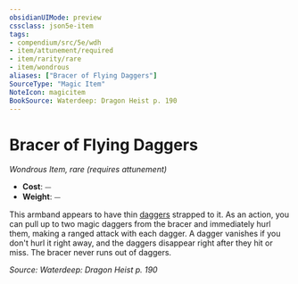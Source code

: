 ```yaml
---
obsidianUIMode: preview
cssclass: json5e-item
tags:
- compendium/src/5e/wdh
- item/attunement/required
- item/rarity/rare
- item/wondrous
aliases: ["Bracer of Flying Daggers"]
SourceType: "Magic Item"
NoteIcon: magicitem
BookSource: Waterdeep: Dragon Heist p. 190
---
```

# Bracer of Flying Daggers
*Wondrous Item, rare (requires attunement)*  

- **Cost**: ⏤
- **Weight**: ⏤

This armband appears to have thin [daggers](/2-Mechanics/CLI/items/dagger.md) strapped to it. As an action, you can pull up to two magic daggers from the bracer and immediately hurl them, making a ranged attack with each dagger. A dagger vanishes if you don't hurl it right away, and the daggers disappear right after they hit or miss. The bracer never runs out of daggers.

*Source: Waterdeep: Dragon Heist p. 190*